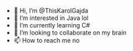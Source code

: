 - 👋 Hi, I’m @ThisKarolGajda
- 👀 I’m interested in Java lol
- 🌱 I’m currently learning C#
- 💞️ I’m looking to collaborate on my brain
- 📫 How to reach me no

<!---
ThisKarolGajda/ThisKarolGajda is a ✨ special ✨ repository because its `README.md` (this file) appears on your GitHub profile.
You can click the Preview link to take a look at your changes.
--->
